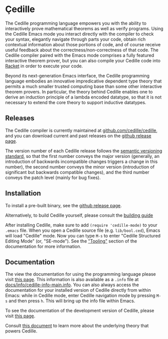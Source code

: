 # Çedille
The Cedille programming language empowers you with the ability to
interactively prove mathematical theorems as well as verify
programs. Using the Cedille Emacs mode you interact directly with the
compiler to check your syntax, elegantly navigate through parts your
code, obtain rich contextual information about those portions of code,
and of course receive useful feedback about the
correctness/non-correctness of that code. The Cedille compiler paired
with the Emacs mode comprises a fully featured interactive theorem
prover, but you can also compile your Cedille code into
[Racket](https://racket-lang.org/) in order to execute your code.

Beyond its next-generation Emacs interface, the Cedille programming
language embodies an innovative impredicative dependent type theory
that permits a much smaller trusted computing base than some other
interactive theorem provers. In particular, the theory behind Cedille
enables one to derive an induction principle of a lambda encoded
datatype, so that it is not necessary to extend the core theory to
support inductive datatypes.

## Releases
The Cedille compiler is currently maintained at
[github.com/cedille/cedille](https://github.com/cedille/cedille),
and you can download current and past releases on the
[github release page](https://github.com/cedille/cedille/releases).

The version number of each Cedille release follows the
[semantic versioning standard](https://semver.org/),
so that the first number conveys the major version (generally, an
introduction of backwards incompatible changes triggers a change in
this number), the second number conveys the minor version
(introduction of significant but backwards compatible changes), and
the third number conveys the patch level (mainly for bug fixes).

## Installation
To install a pre-built binary, see the
[github release page](https://github.com/cedille/cedille/releases).

Alternatively, to build Cedille yourself, please consult
the [building guide](./BUILD.md)

After installing Cedille,
make sure to add
`(require 'cedille-mode)`
to your `.emacs` file.
When you open a Cedille source file
(e.g. `lib/bool.ced`), Emacs
will load "Cedille" mode.
Now you can type `M-s`
to enter "Cedille
Structured Editing Mode"
(or, "SE-mode").
See the
["Tooling"](https://cedille.github.io/docs/tooling.html#tooling)
section of the documentation
for more information.

## Documentation
The view the documentation for using
the programming language please visit
[this page](https://cedille.github.io/docs/).
This information is also available as a `.info` file at
[docs/info/cedille-info-main.info](https://github.com/cedille/cedille.github.io/blob/master/info/cedille-info-main.info).
You can also always access the documentation for
your installed version of Cedille directly from within Emacs:
while in Cedille mode, enter Cedille
navigation mode by pressing `M-s` and then press `h`.
This will bring up the info file within Emacs.

To see the documentation of the development version of
Cedille, please visit
[this page](https://cedille.github.io/cedille/html/).

Consult
[this document](https://github.com/cedille/cedille.github.io/blob/master/semantics.pdf)
to learn more about
the underlying theory that powers Cedille.

